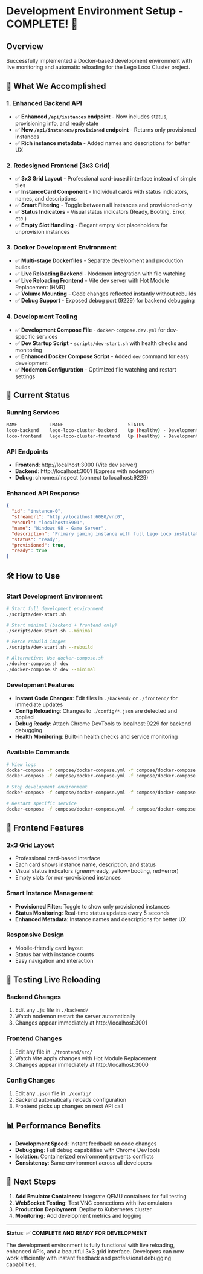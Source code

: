 # Development Environment Setup - COMPLETE! 🎉

## Overview
Successfully implemented a Docker-based development environment with live monitoring and automatic reloading for the Lego Loco Cluster project.

## 🚀 What We Accomplished

### 1. Enhanced Backend API
- ✅ **Enhanced `/api/instances` endpoint** - Now includes status, provisioning info, and ready state
- ✅ **New `/api/instances/provisioned` endpoint** - Returns only provisioned instances
- ✅ **Rich instance metadata** - Added names and descriptions for better UX

### 2. Redesigned Frontend (3x3 Grid)
- ✅ **3x3 Grid Layout** - Professional card-based interface instead of simple tiles
- ✅ **InstanceCard Component** - Individual cards with status indicators, names, and descriptions
- ✅ **Smart Filtering** - Toggle between all instances and provisioned-only
- ✅ **Status Indicators** - Visual status indicators (Ready, Booting, Error, etc.)
- ✅ **Empty Slot Handling** - Elegant empty slot placeholders for unprovision instances

### 3. Docker Development Environment
- ✅ **Multi-stage Dockerfiles** - Separate development and production builds
- ✅ **Live Reloading Backend** - Nodemon integration with file watching
- ✅ **Live Reloading Frontend** - Vite dev server with Hot Module Replacement (HMR)
- ✅ **Volume Mounting** - Code changes reflected instantly without rebuilds
- ✅ **Debug Support** - Exposed debug port (9229) for backend debugging

### 4. Development Tooling
- ✅ **Development Compose File** - `docker-compose.dev.yml` for dev-specific services
- ✅ **Dev Startup Script** - `scripts/dev-start.sh` with health checks and monitoring
- ✅ **Enhanced Docker Compose Script** - Added `dev` command for easy development
- ✅ **Nodemon Configuration** - Optimized file watching and restart settings

## 🎯 Current Status

### Running Services
```bash
NAME            IMAGE                        STATUS
loco-backend    lego-loco-cluster-backend    Up (healthy) - Development mode with nodemon
loco-frontend   lego-loco-cluster-frontend   Up (healthy) - Development mode with Vite
```

### API Endpoints
- **Frontend**: http://localhost:3000 (Vite dev server)
- **Backend**: http://localhost:3001 (Express with nodemon)
- **Debug**: chrome://inspect (connect to localhost:9229)

### Enhanced API Response
```json
{
  "id": "instance-0",
  "streamUrl": "http://localhost:6080/vnc0",
  "vncUrl": "localhost:5901",
  "name": "Windows 98 - Game Server",
  "description": "Primary gaming instance with full Lego Loco installation",
  "status": "ready",
  "provisioned": true,
  "ready": true
}
```

## 🛠️ How to Use

### Start Development Environment
```bash
# Start full development environment
./scripts/dev-start.sh

# Start minimal (backend + frontend only)
./scripts/dev-start.sh --minimal

# Force rebuild images
./scripts/dev-start.sh --rebuild

# Alternative: Use docker-compose.sh
./docker-compose.sh dev
./docker-compose.sh dev --minimal
```

### Development Features
- **Instant Code Changes**: Edit files in `./backend/` or `./frontend/` for immediate updates
- **Config Reloading**: Changes to `./config/*.json` are detected and applied
- **Debug Ready**: Attach Chrome DevTools to localhost:9229 for backend debugging
- **Health Monitoring**: Built-in health checks and service monitoring

### Available Commands
```bash
# View logs
docker-compose -f compose/docker-compose.yml -f compose/docker-compose.dev.yml logs -f backend
docker-compose -f compose/docker-compose.yml -f compose/docker-compose.dev.yml logs -f frontend

# Stop development environment
docker-compose -f compose/docker-compose.yml -f compose/docker-compose.dev.yml down

# Restart specific service
docker-compose -f compose/docker-compose.yml -f compose/docker-compose.dev.yml restart backend
```

## 🎨 Frontend Features

### 3x3 Grid Layout
- Professional card-based interface
- Each card shows instance name, description, and status
- Visual status indicators (green=ready, yellow=booting, red=error)
- Empty slots for non-provisioned instances

### Smart Instance Management
- **Provisioned Filter**: Toggle to show only provisioned instances
- **Status Monitoring**: Real-time status updates every 5 seconds
- **Enhanced Metadata**: Instance names and descriptions for better UX

### Responsive Design
- Mobile-friendly card layout
- Status bar with instance counts
- Easy navigation and interaction

## 🧪 Testing Live Reloading

### Backend Changes
1. Edit any `.js` file in `./backend/`
2. Watch nodemon restart the server automatically
3. Changes appear immediately at http://localhost:3001

### Frontend Changes  
1. Edit any file in `./frontend/src/`
2. Watch Vite apply changes with Hot Module Replacement
3. Changes appear immediately at http://localhost:3000

### Config Changes
1. Edit any `.json` file in `./config/`
2. Backend automatically reloads configuration
3. Frontend picks up changes on next API call

## 📊 Performance Benefits

- **Development Speed**: Instant feedback on code changes
- **Debugging**: Full debug capabilities with Chrome DevTools
- **Isolation**: Containerized environment prevents conflicts
- **Consistency**: Same environment across all developers

## 🎯 Next Steps

1. **Add Emulator Containers**: Integrate QEMU containers for full testing
2. **WebSocket Testing**: Test VNC connections with live emulators  
3. **Production Deployment**: Deploy to Kubernetes cluster
4. **Monitoring**: Add development metrics and logging

---

**Status**: ✅ **COMPLETE AND READY FOR DEVELOPMENT**

The development environment is fully functional with live reloading, enhanced APIs, and a beautiful 3x3 grid interface. Developers can now work efficiently with instant feedback and professional debugging capabilities.
